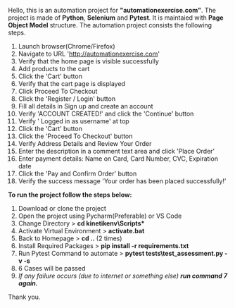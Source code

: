 Hello, this is an automation project for **"automationexercise.com"**. The project is made of **Python**, **Selenium** and **Pytest**. It is maintaied with **Page Object
Model** structure. The automation project consists the following steps.

1. Launch browser(Chrome/Firefox)
2. Navigate to URL 'http://automationexercise.com'
3. Verify that the home page is visible successfully
4. Add products to the cart
5. Click the 'Cart' button
6. Verify that the cart page is displayed
7. Click Proceed To Checkout
8. Click the 'Register / Login' button
9. Fill all details in Sign up and create an account
10. Verify 'ACCOUNT CREATED!' and click the 'Continue' button
11. Verify ' Logged in as username' at top
12. Click the 'Cart' button
13. Click the 'Proceed To Checkout' button
14. Verify Address Details and Review Your Order
15. Enter the description in a comment text area and click 'Place Order'
16. Enter payment details: Name on Card, Card Number, CVC, Expiration date
17. Click the 'Pay and Confirm Order' button
18. Verify the success message 'Your order has been placed successfully!'

**To run the project follow the steps below:**
1. Download or clone the project
2. Open the project using Pycharm(Preferable) or VS Code
3. Change Directory > **cd kinetikenv\Scripts\***
4. Activate Virtual Environment > **activate.bat**
5. Back to Homepage > **cd ..** (2 times)
6. Install Required Packages > **pip install -r requirements.txt**
7. Run Pytest Command to automate > **pytest tests\test_assessment.py -v -s**
8. 6 Cases will be passed
9. *If any failure occurs (due to internet or something else) **run command 7 again.***

Thank you.
